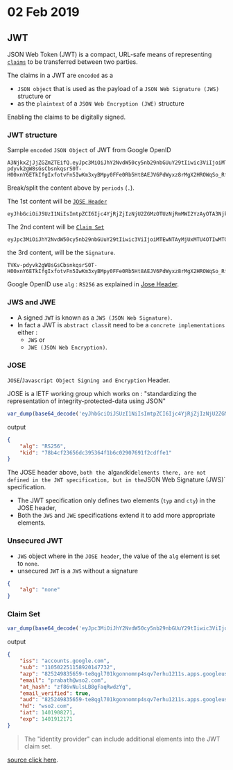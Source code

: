 # 02 Feb 2019

## JWT

JSON Web Token (JWT) is a compact, URL-safe means of representing [`claims`](#claim-set) to be transferred between two parties.

The claims in a JWT are `encoded` as a 
- `JSON object` that is used as the payload of a `JSON Web Signature (JWS)` structure or
- as the `plaintext` of a `JSON Web Encryption (JWE)` structure

Enabling the claims to be digitally signed.

### JWT structure

Sample `encoded` `JSON Object` of JWT from Google OpenID

```
A3NjkxZjJjZGZmZTEifQ.eyJpc3MiOiJhY2NvdW50cy5nb29nbGUuY29tIiwic3ViIjoiMTEwNTAyMjUxMTU4OTIwMTQ3NzMyIiwiYXpwIjoiODI1MjQ5ODM1NjU5LXRlOHFnbDcwMWtnb25ub21ucDRzcXY3ZXJodTEyMTFzLmFwcHMuZ29vZ2xldXNlcmNvbnRlbnQuY29tIiwiZW1haWwiOiJwcmFiYXRoQHdzbzIuY29tIiwiYXRfaGFzaCI6InpmODZ2TnVsc0xCOGdGYXFSd2R6WWciLCJlbWFpbF92ZXJpZmllZCI6dHJ1ZSwiYXVkIjoiODI1MjQ5ODM1NjU5LXRlOHFnbDcwMWtnb25ub21ucDRzcXY3ZXJodTEyMTFzLmFwcHMuZ29vZ2xldXNlcmNvbnRlbnQuY29tIiwiaGQiOiJ3c28yLmNvbSIsImlhdCI6MTQwMTkwODI3MSwiZXhwIjoxNDAxOTEyMTcxfQ.TVKv-pdyvk2gW8sGsCbsnkqsrS0T-H00xnY6ETkIfgIxfotvFn5IwKm3xyBMpy0FFe0Rb5Ht8AEJV6PdWyxz8rMgX2HROWqSo_RfEfUpBb4iOsq4W28KftW5H0IA44VmNZ6zU4YTqPSt4TPhyFC9fP2D_Hg7JQozpQRUfbWTJI
```

Break/split the content above by `periods` (`.`).

The 1st content will be [`JOSE Header`](#jose)
```
eyJhbGciOiJSUzI1NiIsImtpZCI6Ijc4YjRjZjIzNjU2ZGMzOTUzNjRmMWI2YzAyOTA3NjkxZjJjZGZmZTEifQ
```

The 2nd content will be [`Claim Set`](#claim-set)
```
eyJpc3MiOiJhY2NvdW50cy5nb29nbGUuY29tIiwic3ViIjoiMTEwNTAyMjUxMTU4OTIwMTQ3NzMyIiwiYXpwIjoiODI1MjQ5ODM1NjU5LXRlOHFnbDcwMWtnb25ub21ucDRzcXY3ZXJodTEyMTFzLmFwcHMuZ29vZ2xldXNlcmNvbnRlbnQuY29tIiwiZW1haWwiOiJwcmFiYXRoQHdzbzIuY29tIiwiYXRfaGFzaCI6InpmODZ2TnVsc0xCOGdGYXFSd2R6WWciLCJlbWFpbF92ZXJpZmllZCI6dHJ1ZSwiYXVkIjoiODI1MjQ5ODM1NjU5LXRlOHFnbDcwMWtnb25ub21ucDRzcXY3ZXJodTEyMTFzLmFwcHMuZ29vZ2xldXNlcmNvbnRlbnQuY29tIiwiaGQiOiJ3c28yLmNvbSIsImlhdCI6MTQwMTkwODI3MSwiZXhwIjoxNDAxOTEyMTcxfQ
```

the 3rd content, will be the `Signature`.
```
TVKv-pdyvk2gW8sGsCbsnkqsrS0T-H00xnY6ETkIfgIxfotvFn5IwKm3xyBMpy0FFe0Rb5Ht8AEJV6PdWyxz8rMgX2HROWqSo_RfEfUpBb4iOsq4W28KftW5H0IA44VmNZ6zU4YTqPSt4TPhyFC9fP2D_Hg7JQozpQRUfbWTJI
```
Google OpenID use `alg` : `RS256` as explained in [Jose Header](#jose).

### JWS and JWE

- A signed `JWT` is known as a `JWS (JSON Web Signature)`.
- In fact a JWT is `abstract class` it need to be a `concrete implementations` either :
	- `JWS` or
	- `JWE (JSON Web Encryption)`.

### JOSE

`JOSE`/`Javascript Object Signing and Encryption` Header.

JOSE is a IETF working group which works on : "standardizing the representation of integrity-protected-data using JSON"

```php
var_dump(base64_decode('eyJhbGciOiJSUzI1NiIsImtpZCI6Ijc4YjRjZjIzNjU2ZGMzOTUzNjRmMWI2YzAyOTA3NjkxZjJjZGZmZTEifQ'));
```

output
```json
{
    "alg": "RS256",
    "kid": "78b4cf23656dc395364f1b6c02907691f2cdffe1"
}
```

The JOSE header above, `both the `alg` and `kid` elements there, are not defined in the JWT specification, but in the `JSON Web Signature (JWS)` specification.

- The JWT specification only defines two elements (`typ` and `cty`) in the JOSE header,
- Both the `JWS` and `JWE` specifications extend it to add more appropriate elements.


### Unsecured JWT

- `JWS` object where in the `JOSE header`, the value of the `alg` element is set to `none`.
- unsecured `JWT` is a `JWS` without a signature

```json
{
    "alg": "none"
}
```


### Claim Set

```php
var_dump(base64_decode('eyJpc3MiOiJhY2NvdW50cy5nb29nbGUuY29tIiwic3ViIjoiMTEwNTAyMjUxMTU4OTIwMTQ3NzMyIiwiYXpwIjoiODI1MjQ5ODM1NjU5LXRlOHFnbDcwMWtnb25ub21ucDRzcXY3ZXJodTEyMTFzLmFwcHMuZ29vZ2xldXNlcmNvbnRlbnQuY29tIiwiZW1haWwiOiJwcmFiYXRoQHdzbzIuY29tIiwiYXRfaGFzaCI6InpmODZ2TnVsc0xCOGdGYXFSd2R6WWciLCJlbWFpbF92ZXJpZmllZCI6dHJ1ZSwiYXVkIjoiODI1MjQ5ODM1NjU5LXRlOHFnbDcwMWtnb25ub21ucDRzcXY3ZXJodTEyMTFzLmFwcHMuZ29vZ2xldXNlcmNvbnRlbnQuY29tIiwiaGQiOiJ3c28yLmNvbSIsImlhdCI6MTQwMTkwODI3MSwiZXhwIjoxNDAxOTEyMTcxfQ'));
```

output
```json
{
    "iss": "accounts.google.com",
    "sub": "110502251158920147732",
    "azp": "825249835659-te8qgl701kgonnomnp4sqv7erhu1211s.apps.googleusercontent.com",
    "email": "prabath@wso2.com",
    "at_hash": "zf86vNulsLB8gFaqRwdzYg",
    "email_verified": true,
    "aud": "825249835659-te8qgl701kgonnomnp4sqv7erhu1211s.apps.googleusercontent.com",
    "hd": "wso2.com",
    "iat": 1401908271,
    "exp": 1401912171
}
```

> The "identity provider" can include additional elements into the JWT claim set.

[source click here](https://medium.facilelogin.com/jwt-jws-and-jwe-for-not-so-dummies-b63310d201a3).
